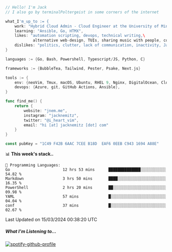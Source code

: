 ```go
// Hello! I'm Jack
// I also go by terminalPoltergeist in some corners of the internet

what_I'm_up_to := {
    work: "Hybrid Cloud Admin - Cloud Engineer at the University of Minnesota",
    learning: "Ansible, Go, HTMX",
    likes: "automation scripting, devops, technical writing,\
            alternative web-design, TUIs, sharing music with people, coffee",
    dislikes: "politics, clutter, lack of communication, inactivity, Java",
}

languages := {Go, Bash, Powershell, Typescript/JS, Python, C}

frameworks := {BubbleTea, Tailwind, Pester, Psake, Next.js}

tools := {
    env: {neoVim, Tmux, macOS, Ubuntu, RHEL 9, Nginx, DigitalOcean, Cloudflare},
    devops: {Azure, git, GitHub Actions, Ansible},
}

func find_me() {
    return {
        website: "jnem.me",
        instagram: "jacknemitz",
        twitter: "@i_heart_vim",
        email: "hi [at] jacknemitz [dot] com"
    }
}

const pubKey = "1C49 F42B 6AAC 7CEE B18D  EAF6 0EEB C943 1694 A88E"
```

<!--START_SECTION:waka-->
📊 **This week's stack..** 

```text
💬 Programming Languages: 
Go                       12 hrs 53 mins      ██████████████░░░░░░░░░░░   54.82 % 
Markdown                 3 hrs 50 mins       ████░░░░░░░░░░░░░░░░░░░░░   16.35 % 
PowerShell               2 hrs 20 mins       ██░░░░░░░░░░░░░░░░░░░░░░░   09.98 % 
YAML                     57 mins             █░░░░░░░░░░░░░░░░░░░░░░░░   04.04 % 
conf                     37 mins             █░░░░░░░░░░░░░░░░░░░░░░░░   02.67 % 
```


 Last Updated on 15/03/2024 00:38:20 UTC
<!--END_SECTION:waka-->

##### What I'm Listening to...

[![spotify-github-profile](https://spotify-github-profile.vercel.app/api/view?uid=jack.nemitz&cover_image=true&show_offline=true&bar_color=53b14f&bar_color_cover=false&background_color=121212FF)](https://spotify-github-profile.vercel.app/api/view?uid=jack.nemitz&redirect=true)
